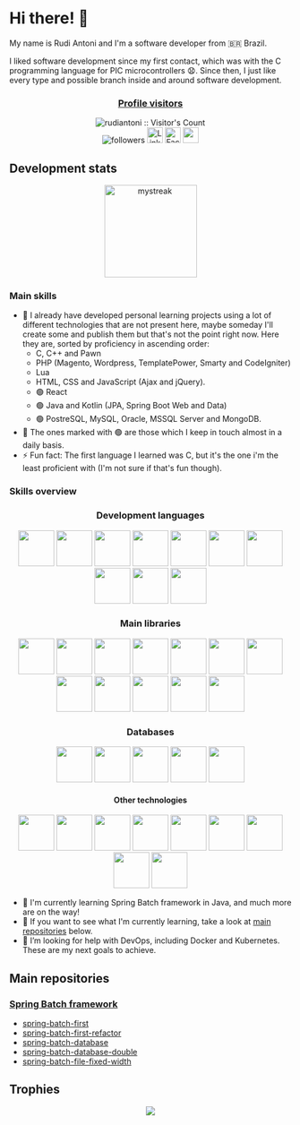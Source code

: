 
# Hi there! :wave:

My name is Rudi Antoni and I'm a software developer from 🇧🇷 Brazil.

I liked software development since my first contact, which was with the C programming language for PIC microcontrollers :anguished:. Since then, I just like every type and possible branch inside and around software development.

<div align="center">

  <h3><a href="https://github.com/rudiantoni">Profile visitors</a></h3>
  <img src="https://profile-counter.glitch.me/{rudiantoni}/count.svg" alt="rudiantoni :: Visitor's Count" />
  <br />
  <img alt="followers" title="Follow me on Github" src="https://img.shields.io/github/followers/rudiantoni?color=236ad3&style=for-the-badge&logo=github&label=Follow"/>
  <a href="https://www.linkedin.com/in/rudimilson-antoni-34b872115/" target="_blank"><img src="https://img.shields.io/badge/LinkedIn-%230077B5.svg?&style=flat-square&logo=linkedin&logoColor=white" alt="LinkedIn" style="height: 28px;"></a>
  <a href="https://www.facebook.com/rudi.antoni.70" target="_blank"><img src="https://img.shields.io/badge/Facebook-%231877F2.svg?&style=flat-square&logo=facebook&logoColor=white" alt="Facebook" style="height: 28px;"></a>
  <a href="mailto:rudiantoni2013@gmail.com"><img src="https://img.shields.io/badge/Gmail-D14836?style=for-the-badge&logo=gmail&logoColor=white" style="height: 28px;" /></a>
  
</div>

## Development stats

<div align="center">
<!--   <img style="display: inline-block;" src="https://github-readme-stats.vercel.app/api?username=rudiantoni&include_all_commits=true&count_private=true&show_icons=true&line_height=20&title_color=2B5BBD&icon_color=1124BB&text_color=A1A1A1&bg_color=0,000000,130F40" alt="my Github Stats" /> -->
  <img style="display: inline-block; height: 165px;" src="https://github-readme-streak-stats.herokuapp.com/?user=rudiantoni&theme=tokyonight" alt="mystreak" />
<!--   <img src="https://github-readme-stats.vercel.app/api/top-langs?username=rudiantoni&show_icons=true&layout=compact&locale=en&theme=chartreuse-dark&langs_count=10" /> -->
</div>

### Main skills

- :speech_balloon: I already have developed personal learning projects using a lot of different technologies that are not present here, maybe someday I'll create some and publish them but that's not the point right now. Here they are, sorted by proficiency in ascending order:
  - C, C++ and Pawn
  - PHP (Magento, Wordpress, TemplatePower, Smarty and CodeIgniter)
  - Lua
  - HTML, CSS and JavaScript (Ajax and jQuery).
  - :green_circle: React
  - :green_circle: Java and Kotlin (JPA, Spring Boot Web and Data)
  - :green_circle: PostreSQL, MySQL, Oracle, MSSQL Server and MongoDB.
- :speech_balloon: The ones marked with :green_circle: are those which I keep in touch almost in a daily basis.
- :zap: Fun fact: The first language I learned was C, but it's the one i'm the least proficient with (I'm not sure if that's fun though).

### Skills overview

<div align="center" >
  
  <h3>Development languages</h3>
  
  <img src="https://cdn.jsdelivr.net/gh/devicons/devicon/icons/html5/html5-plain-wordmark.svg" height="64px" />
  <img src="https://cdn.jsdelivr.net/gh/devicons/devicon/icons/css3/css3-plain-wordmark.svg" height="64px" />
  <img src="https://cdn.jsdelivr.net/gh/devicons/devicon/icons/javascript/javascript-original.svg" height="64px" />
  <img src="https://cdn.jsdelivr.net/gh/devicons/devicon/icons/typescript/typescript-original.svg" height="64px" />
  <img src="https://cdn.jsdelivr.net/gh/devicons/devicon/icons/php/php-original.svg" height="64px" />
  <img src="https://cdn.jsdelivr.net/gh/devicons/devicon/icons/java/java-original-wordmark.svg" height="64px" />
  <img src="https://cdn.jsdelivr.net/gh/devicons/devicon/icons/kotlin/kotlin-plain-wordmark.svg" height="64px" />
  <img src="https://cdn.jsdelivr.net/gh/devicons/devicon/icons/python/python-original-wordmark.svg" height="64px" />
  <img src="https://cdn.jsdelivr.net/gh/devicons/devicon/icons/c/c-original.svg" height="64px" />
  <img src="https://cdn.jsdelivr.net/gh/devicons/devicon/icons/cplusplus/cplusplus-original.svg" height="64px" />
  
  <h3>Main libraries</h3>
  
  <img src="https://cdn.jsdelivr.net/gh/devicons/devicon/icons/sass/sass-original.svg" height="64px" />
  <img src="https://cdn.jsdelivr.net/gh/devicons/devicon/icons/bootstrap/bootstrap-plain-wordmark.svg" height="64px" />
  <img src="https://cdn.jsdelivr.net/gh/devicons/devicon/icons/jquery/jquery-plain-wordmark.svg" height="64px" />
  <img src="https://i.imgur.com/U0PeHm9.png" height="64px" />
  <img src="https://cdn.jsdelivr.net/gh/devicons/devicon/icons/react/react-original-wordmark.svg" height="64px" />
  <img src="https://cdn.jsdelivr.net/gh/devicons/devicon/icons/magento/magento-original-wordmark.svg" height="64px" />
  <img src="https://cdn.jsdelivr.net/gh/devicons/devicon/icons/wordpress/wordpress-plain.svg" height="64px" />
  <img src="https://cdn.jsdelivr.net/gh/devicons/devicon/icons/codeigniter/codeigniter-plain-wordmark.svg" height="64px" />
  <img src="https://i.imgur.com/1CKZv4D.png" height="64px" />
  <img src="https://i.imgur.com/xDPdw5F.png" height="64px" />
  <img src="https://i.imgur.com/njiIHRc.png" height="64px" />
  <img src="https://i.imgur.com/TTzpWbA.png" height="64px" />
   
  <h3>Databases</h3>
  
  <img src="https://cdn.jsdelivr.net/gh/devicons/devicon/icons/mysql/mysql-original-wordmark.svg" height="64px" />
  <img src="https://cdn.jsdelivr.net/gh/devicons/devicon/icons/postgresql/postgresql-original-wordmark.svg" height="64px" />
  <img src="https://cdn.jsdelivr.net/gh/devicons/devicon/icons/oracle/oracle-original.svg" height="64px" />
  <img src="https://i.imgur.com/vDySFWF.png" height="64px" />
  <img src="https://cdn.jsdelivr.net/gh/devicons/devicon/icons/mongodb/mongodb-plain-wordmark.svg" height="64px" />
  
  <h4>Other technologies</h4>
  
  <img src="https://cdn.jsdelivr.net/gh/devicons/devicon/icons/git/git-plain-wordmark.svg" height="64px" />
  <img src="https://i.imgur.com/vWWyqpm.png" height="64px">
  <img src="https://cdn.jsdelivr.net/gh/devicons/devicon/icons/docker/docker-plain-wordmark.svg" height="64px" />
  <img src="https://cdn.jsdelivr.net/gh/devicons/devicon/icons/amazonwebservices/amazonwebservices-plain-wordmark.svg" height="64px" />
  <img src="https://cdn.jsdelivr.net/gh/devicons/devicon/icons/azure/azure-original-wordmark.svg" height="64px" />
  
  <img src="https://i.imgur.com/M4GxEK4.png" height="64px" />
  <img src="https://i.imgur.com/rJoN2Jd.png" height="64px" />
  <img src="https://cdn.jsdelivr.net/gh/devicons/devicon/icons/bash/bash-original.svg" height="64px" />
  
  <img src="https://cdn.jsdelivr.net/gh/devicons/devicon/icons/lua/lua-plain-wordmark.svg" height="64px" />

</div>

- :seedling: I'm currently learning Spring Batch framework in Java, and much more are on the way!
- :telescope: If you want to see what I'm currently learning, take a look at [main repositories](#main-repositories) below.
- :thinking: I’m looking for help with DevOps, including Docker and Kubernetes. These are my next goals to achieve.

## Main repositories

### [Spring Batch framework](https://github.com/rudiantoni/learn-spring-batch)

- [spring-batch-first](https://github.com/rudiantoni/spring-batch-first)
- [spring-batch-first-refactor](https://github.com/rudiantoni/spring-batch-first-refactor)
- [spring-batch-database](https://github.com/rudiantoni/spring-batch-database)
- [spring-batch-database-double](https://github.com/rudiantoni/spring-batch-database-double)
- [spring-batch-file-fixed-width](https://github.com/rudiantoni/spring-batch-file-fixed-width)

<!-- 
<div align="center">

  [![ReadMe Card](https://github-readme-stats.vercel.app/api/pin/?username=rudiantoni&repo=spring-batch-first)](https://github.com/rudiantoni/spring-batch-first)
  [![ReadMe Card](https://github-readme-stats.vercel.app/api/pin/?username=rudiantoni&repo=spring-batch-first-refactor)]/(https://github.com/rudiantoni/spring-batch-first-refactor)
  [![ReadMe Card](https://github-readme-stats.vercel.app/api/pin/?username=rudiantoni&repo=spring-batch-database)](https://github.com/rudiantoni/spring-batch-database)
  [![ReadMe Card](https://github-readme-stats.vercel.app/api/pin/?username=rudiantoni&repo=spring-batch-database-double)](https://github.com/rudiantoni/spring-batch-database-double))
  [![ReadMe Card](https://github-readme-stats.vercel.app/api/pin/?username=rudiantoni&repo=spring-batch-file-fixed-width)](https://github.com/rudiantoni/spring-batch-file-fixed-width)
  
</div> 
-->

## Trophies

<div align="center">
  
  <img src="https://github-profile-trophy.vercel.app/?username=rudiantoni&theme=juicyfresh&no-bg=true" />
  
</div>


